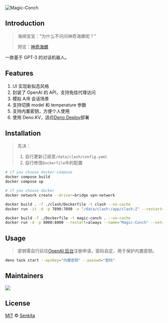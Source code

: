 ![Magic-Conch](https://socialify.git.ci/Senkita/Magic-Conch/image?description=1&font=KoHo&forks=1&issues=1&logo=https%3A%2F%2Fraw.githubusercontent.com%2FSenkita%2FMagic-Conch%2Fmain%2Fstatic%2Flogo.svg&name=1&pattern=Formal%20Invitation&pulls=1&stargazers=1&theme=Auto)

## Introduction

> 海绵宝宝："为什么不问问神奇海螺呢？"
>
> 预览：[神奇海螺](https://magic-conch.deno.dev)

一款基于 GPT-3 的对话机器人。

## Features

1. UI 实现新拟态风格
2. 封装了 OpenAI 的 API，支持免挂代理访问
3. 模拟 A/B 会话场景
4. 支持切换 model 和 temperature 参数
5. 支持内置密钥，方便个人使用
6. 使用 Deno.KV，适应[Deno Deploy](https://deno.dev)部署

## Installation

> 先决：
>
> 1. 自行更新订阅至`/data/clash/config.yaml`
> 2. 自行修改`Dockerfile`中的配置

```bash
# if you choose docker-compose
docker compose build
docker compose up

# if you choose docker
docker network create --driver=bridge vpn-network

docker build . -f ./clash/Dockerfile -t clash --no-cache
docker run -it -d -p 7890:7890 -v "/data/clash:/app/clash:Z" --restart=always --name="Clash" --net="vpn-network" clash

docker build -f ./Dockerfile -t magic-conch . --no-cache
docker run -d -p 8000:8000 --restart=always --name="Magic-Conch" --net="vpn-network" magic-conch
```

## Usage

> 密钥需自行前往[OpenAI 后台](https://beta.openai.com/account/api-keys)注册申请，密码自定，用于保护内置密钥。

```bash
deno task start --apiKey="内置密钥" --passwd="密码"
```

## Maintainers

<a href="https://github.com/Senkita/Magic-Conch/graphs/contributors">
  <img src="https://contrib.rocks/image?repo=Senkita/Magic-Conch" />
</a>

## License

[MIT](LICENSE) &copy; [Senkita](https://github.com/Senkita)
